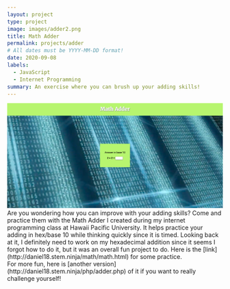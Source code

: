```yaml
---
layout: project
type: project
image: images/adder2.png
title: Math Adder
permalink: projects/adder
# All dates must be YYYY-MM-DD format!
date: 2020-09-08
labels:
  - JavaScript
  - Internet Programming
summary: An exercise where you can brush up your adding skills!
---
```

<img class="ui image" src="../images/adder.png">
Are you wondering how you can improve with your adding skills?  Come and practice them with the Math Adder I created during my internet programming class at Hawaii Pacific University.  It helps practice your adding in hex/base 10 while thinking quickly since it is timed.  Looking back at it, I definitely need to work on my hexadecimal addition since it seems I forgot how to do it, but it was an overall fun project to do.
Here is the [link](http://daniel18.stem.ninja/math/math.html) for some practice.<br>
For more fun, here is [another version](http://daniel18.stem.ninja/php/adder.php) of it if you want to really challenge yourself!
